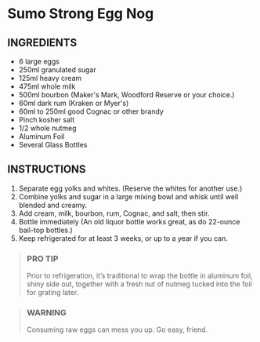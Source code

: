 # Sumo Strong Egg Nog

## INGREDIENTS

- 6 large eggs
- 250ml granulated sugar
- 125ml heavy cream
- 475ml whole milk
- 500ml bourbon (Maker's Mark, Woodford Reserve or your choice.)
- 60ml dark rum (Kraken or Myer's)
- 60ml to 250ml good Cognac or other brandy
- Pinch kosher salt
- 1/2 whole nutmeg
- Aluminum Foil
- Several Glass Bottles

## INSTRUCTIONS

1. Separate egg yolks and whites. (Reserve the whites for another use.)
2. Combine yolks and sugar in a large mixing bowl and whisk until well blended and creamy.
3. Add cream, milk, bourbon, rum, Cognac, and salt, then stir.
4. Bottle immediately (An old liquor bottle works great, as do 22-ounce bail-top bottles.)
5. Keep refrigerated for at least 3 weeks, or up to a year if you can.

> ### PRO TIP
>
> Prior to refrigeration, it’s traditional to wrap the bottle in aluminum foil, shiny side out, together with a fresh nut of nutmeg tucked into the foil for grating later.

> ### WARNING
>
> Consuming raw eggs can mess you up. Go easy, friend.
